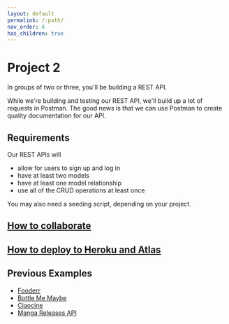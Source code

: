 ```yaml
---
layout: default
permalink: /:path/
nav_order: 6
has_children: true
---
```


# Project 2

In groups of two or three, you'll be building a REST API.

While we're building and testing our REST API,
we'll build up a lot of requests in Postman.
The good news is that we can use Postman to create
quality documentation for our API.

## Requirements

Our REST APIs will

- allow for users to sign up and log in
- have at least two models
- have at least one model relationship
- use all of the CRUD operations at least once

You may also need a seeding script, depending on your project.

## [How to collaborate](collaboration-101.md)

## [How to deploy to Heroku and Atlas](deploy.md)

## Previous Examples

- [Fooderr][fooderr docs]
- [Bottle Me Maybe][bottle me maybe docs]
- [Ciaocine][ciaocine docs]
- [Manga Releases API][manga releases docs]

[manga releases docs]: https://documenter.getpostman.com/view/21225621/UzBjs8Hf
[bottle me maybe docs]: https://documenter.getpostman.com/view/21234692/VUqoQyU1
[fooderr docs]: https://documenter.getpostman.com/view/21219252/UzBiPULQ
[ciaocine docs]: https://documenter.getpostman.com/view/17470638/UyxnD4Kh
